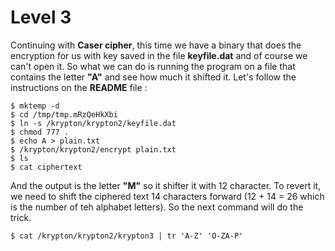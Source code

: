 # Level 3

Continuing with **Caser cipher**, this time we have a binary that does the encryption for us with key saved in the file **keyfile.dat** and of course we can't open it. So what we can do is running the program on a file that contains the letter **"A"** and see how much it shifted it. Let's follow the instructions on the **README** file :
```console
$ mktemp -d
$ cd /tmp/tmp.mRzQeHkXbi
$ ln -s /krypton/krypton2/keyfile.dat 
$ chmod 777 .
$ echo A > plain.txt
$ /krypton/krypton2/encrypt plain.txt 
$ ls
$ cat ciphertext
``` 
And the output is the letter **"M"** so it shifter it with 12 character. To revert it, we need to shift the ciphered text 14 characters forward (12 + 14 = 26 which is the number of teh alphabet letters). So the next command will do the trick.

```console
$ cat /krypton/krypton2/krypton3 | tr 'A-Z' 'O-ZA-P'
```